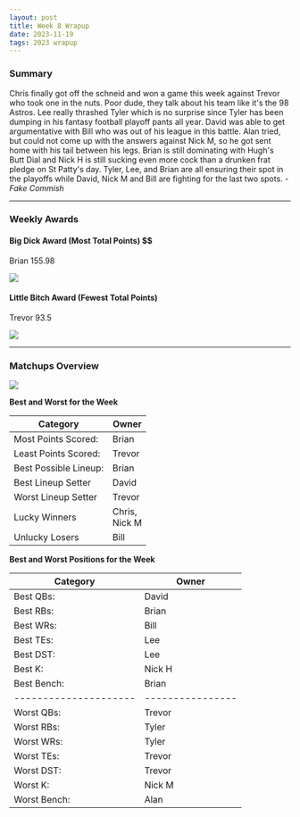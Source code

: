 ```yaml
---
layout: post
title: Week 8 Wrapup
date: 2023-11-19
tags: 2023 wrapup
---
```


### Summary
Chris finally got off the schneid and won a game this week against Trevor who took one in the nuts. Poor dude, they talk about his team like it's the 98 Astros. Lee really thrashed Tyler which is no surprise since Tyler has been dumping in his fantasy football playoff pants all year. David was able to get argumentative with Bill who was out of his league in this battle. Alan tried, but could not come up with the answers against Nick M, so he got sent home with his tail between his legs. Brian is still dominating with Hugh's Butt Dial and Nick H is still sucking even more cock than a drunken frat pledge on St Patty's day. Tyler, Lee, and Brian are all ensuring their spot in the playoffs while David, Nick M and Bill are fighting for the last two spots.  *- Fake Commish*

___

### Weekly Awards

#### Big Dick Award (Most Total Points) $$
Brian 155.98 

![](https://media0.giphy.com/media/NdrO9USb8683H1sVuo/giphy.gif?cid=3aa7f812kfkchd8wv43jhyc13b8te548nqqq37q4z1xcoe10&ep=v1_gifs_search&rid=giphy.gif&ct=g)

#### Little Bitch Award (Fewest Total Points)
Trevor 93.5 

![](https://media1.giphy.com/media/rKj0oXtnMQNwY/giphy.gif?cid=3aa7f812pwqphbal9rmr9tmlxmpaddgfw3xjzmhv2milyrvo&ep=v1_gifs_search&rid=giphy.gif&ct=g)


___

### Matchups Overview

![](../assets/img/matchup_2023-8.png)


**Best and Worst for the Week**


| Category              | Owner              |
|-----------------------|--------------------|
| Most Points Scored:   | Brian              |
| Least Points Scored:  | Trevor             |
| Best Possible Lineup: | Brian              |
| Best Lineup Setter    | David              |
| Worst Lineup Setter   | Trevor             |
| Lucky Winners         | Chris,<br />Nick M |
| Unlucky Losers        | Bill               |


**Best and Worst Positions for the Week**


| Category              | Owner            |
|-----------------------|------------------|
| Best QBs:             | David            |
| Best RBs:             | Brian            |
| Best WRs:             | Bill             |
| Best TEs:             | Lee              |
| Best DST:             | Lee              |
| Best K:               | Nick H           |
| Best Bench:           | Brian            |
| --------------------- | ---------------- |
| Worst QBs:            | Trevor           |
| Worst RBs:            | Tyler            |
| Worst WRs:            | Tyler            |
| Worst TEs:            | Trevor           |
| Worst DST:            | Trevor           |
| Worst K:              | Nick M           |
| Worst Bench:          | Alan             |

